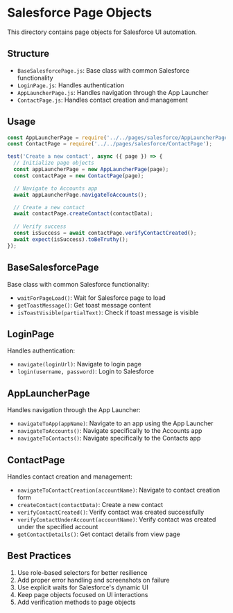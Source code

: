<!-- Source: /Users/mzahirudeen/playwright-framework-dev/src/pages/salesforce/README.md -->

# Salesforce Page Objects

This directory contains page objects for Salesforce UI automation.

## Structure

- `BaseSalesforcePage.js`: Base class with common Salesforce functionality
- `LoginPage.js`: Handles authentication
- `AppLauncherPage.js`: Handles navigation through the App Launcher
- `ContactPage.js`: Handles contact creation and management

## Usage

```javascript
const AppLauncherPage = require('../../pages/salesforce/AppLauncherPage');
const ContactPage = require('../../pages/salesforce/ContactPage');

test('Create a new contact', async ({ page }) => {
  // Initialize page objects
  const appLauncherPage = new AppLauncherPage(page);
  const contactPage = new ContactPage(page);

  // Navigate to Accounts app
  await appLauncherPage.navigateToAccounts();

  // Create a new contact
  await contactPage.createContact(contactData);
  
  // Verify success
  const isSuccess = await contactPage.verifyContactCreated();
  await expect(isSuccess).toBeTruthy();
});
```

## BaseSalesforcePage

Base class with common Salesforce functionality:

- `waitForPageLoad()`: Wait for Salesforce page to load
- `getToastMessage()`: Get toast message content
- `isToastVisible(partialText)`: Check if toast message is visible

## LoginPage

Handles authentication:

- `navigate(loginUrl)`: Navigate to login page
- `login(username, password)`: Login to Salesforce

## AppLauncherPage

Handles navigation through the App Launcher:

- `navigateToApp(appName)`: Navigate to an app using the App Launcher
- `navigateToAccounts()`: Navigate specifically to the Accounts app
- `navigateToContacts()`: Navigate specifically to the Contacts app

## ContactPage

Handles contact creation and management:

- `navigateToContactCreation(accountName)`: Navigate to contact creation form
- `createContact(contactData)`: Create a new contact
- `verifyContactCreated()`: Verify contact was created successfully
- `verifyContactUnderAccount(accountName)`: Verify contact was created under the specified account
- `getContactDetails()`: Get contact details from view page

## Best Practices

1. Use role-based selectors for better resilience
2. Add proper error handling and screenshots on failure
3. Use explicit waits for Salesforce's dynamic UI
4. Keep page objects focused on UI interactions
5. Add verification methods to page objects